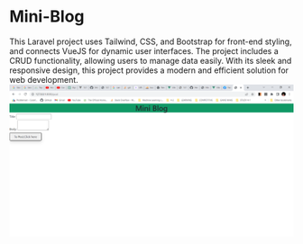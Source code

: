 # Mini-Blog
This Laravel project uses Tailwind, CSS, and Bootstrap for front-end styling, and connects VueJS for dynamic user interfaces. The project includes a CRUD functionality, allowing users to manage data easily. With its sleek and responsive design, this project provides a modern and efficient solution for web development.
![Alt text](/images/1.png)
